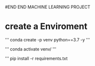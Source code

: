 #END END MACHINE LEARNING PROJECT

# create a Enviroment
'''
conda create -p venv python==3.7 -y
'''

'''
conda activate venv/
'''

'''
pip install -r requirements.txt